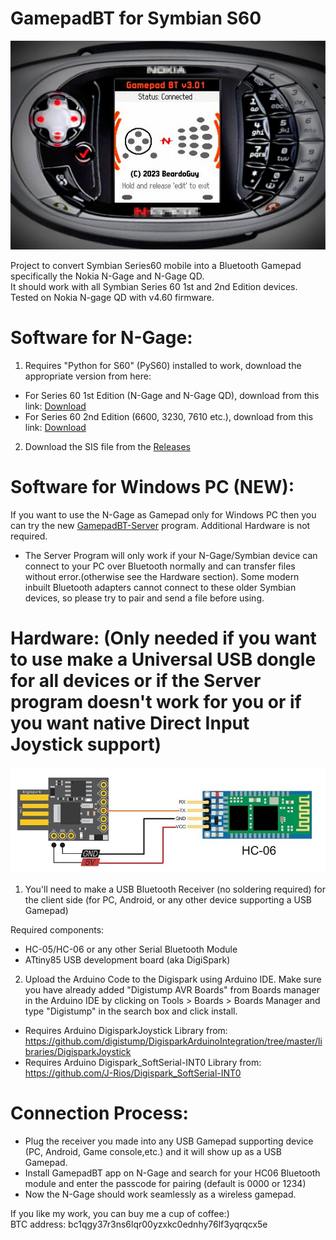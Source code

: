 # GamepadBT for Symbian S60

![Screenshot_N-Gage_QD](https://github.com/BeardoGuy/GamepadBT/blob/main/Screenshots/GamepadBT_v3.01.jpg?raw=true)

Project to convert Symbian Series60 mobile into a Bluetooth Gamepad specifically the Nokia N-Gage and N-Gage QD.  
It should work with all Symbian Series 60 1st and 2nd Edition devices.  
Tested on Nokia N-gage QD with v4.60 firmware.

# Software for N-Gage:
1) Requires "Python for S60" (PyS60) installed to work, download the appropriate version from here:
* For Series 60 1st Edition (N-Gage and N-Gage QD), download from this link: [Download](https://sourceforge.net/projects/pys60/files/pys60/1.3.1/PythonForS60_1stEd_1_3_1.SIS/download)  
* For Series 60 2nd Edition (6600, 3230, 7610 etc.), download from this link: [Download](https://sourceforge.net/projects/pys60/files/pys60/1.3.23/PythonForS60_1_3_23_2ndEd.SIS/download)  

2) Download the SIS file from the [Releases](https://github.com/BeardoGuy/GamepadBT/releases/) 

# Software for Windows PC (NEW):  
If you want to use the N-Gage as Gamepad only for Windows PC then you can try the new [GamepadBT-Server](https://github.com/BeardoGuy/GamepadBT-Server/) program. Additional Hardware is not required.
* The Server Program will only work if your N-Gage/Symbian device can connect to your PC over Bluetooth normally and can transfer files without error.(otherwise see the Hardware section). Some modern inbuilt Bluetooth adapters cannot connect to these older Symbian devices, so please try to pair and send a file before using.
  
# Hardware: (Only needed if you want to use make a Universal USB dongle for all devices or if the Server program doesn't work for you or if you want native Direct Input Joystick support)
![Wiring_diagram_Digispark_HC06](https://github.com/BeardoGuy/GamepadBT/blob/main/Schematics/Digispark_Wiring_Diagram-001.jpg?raw=true)

1) You'll need to make a USB Bluetooth Receiver (no soldering required) for the client side (for PC, Android, or any other device supporting a USB Gamepad)

Required components:
* HC-05/HC-06 or any other Serial Bluetooth Module
* ATtiny85 USB development board (aka DigiSpark)  

2) Upload the Arduino Code to the Digispark using Arduino IDE. Make sure you have already added "Digistump AVR Boards" from Boards manager in the Arduino IDE by clicking on Tools > Boards > Boards Manager and type "Digistump" in the search box and click install.
* Requires Arduino DigisparkJoystick Library from: https://github.com/digistump/DigisparkArduinoIntegration/tree/master/libraries/DigisparkJoystick
* Requires Arduino Digispark_SoftSerial-INT0 Library from: https://github.com/J-Rios/Digispark_SoftSerial-INT0

# Connection Process:
* Plug the receiver you made into any USB Gamepad supporting device (PC, Android, Game console,etc.) and it will show up as a USB Gamepad. 
* Install GamepadBT app on N-Gage and search for your HC06 Bluetooth module and enter the passcode for pairing (default is 0000 or 1234)  
* Now the N-Gage should work seamlessly as a wireless gamepad.  


If you like my work, you can buy me a cup of coffee:)  
BTC address: bc1qgy37r3ns6lqr00yzxkc0ednhy76lf3yqrqcx5e
